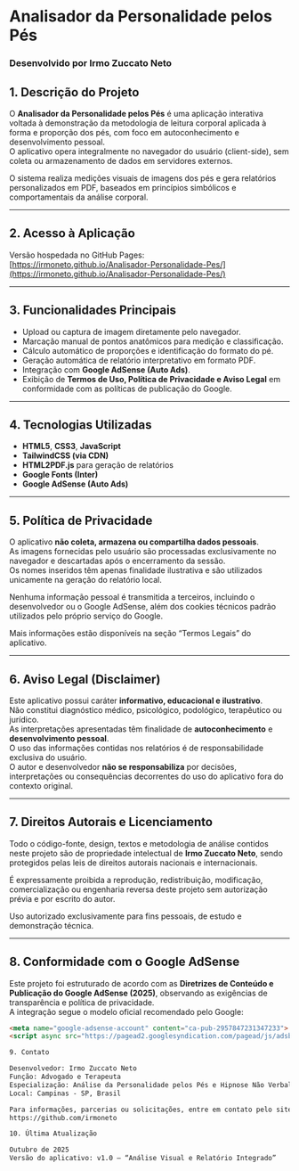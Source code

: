 # Analisador da Personalidade pelos Pés  
### Desenvolvido por **Irmo Zuccato Neto**

## 1. Descrição do Projeto

O **Analisador da Personalidade pelos Pés** é uma aplicação interativa voltada à demonstração da metodologia de leitura corporal aplicada à forma e proporção dos pés, com foco em autoconhecimento e desenvolvimento pessoal.  
O aplicativo opera integralmente no navegador do usuário (client-side), sem coleta ou armazenamento de dados em servidores externos.

O sistema realiza medições visuais de imagens dos pés e gera relatórios personalizados em PDF, baseados em princípios simbólicos e comportamentais da análise corporal.

---

## 2. Acesso à Aplicação

Versão hospedada no GitHub Pages:  
[https://irmoneto.github.io/Analisador-Personalidade-Pes/](https://irmoneto.github.io/Analisador-Personalidade-Pes/)

---

## 3. Funcionalidades Principais

- Upload ou captura de imagem diretamente pelo navegador.  
- Marcação manual de pontos anatômicos para medição e classificação.  
- Cálculo automático de proporções e identificação do formato do pé.  
- Geração automática de relatório interpretativo em formato PDF.  
- Integração com **Google AdSense (Auto Ads)**.  
- Exibição de **Termos de Uso, Política de Privacidade e Aviso Legal** em conformidade com as políticas de publicação do Google.

---

## 4. Tecnologias Utilizadas

- **HTML5**, **CSS3**, **JavaScript**  
- **TailwindCSS (via CDN)**  
- **HTML2PDF.js** para geração de relatórios  
- **Google Fonts (Inter)**  
- **Google AdSense (Auto Ads)**  

---

## 5. Política de Privacidade

O aplicativo **não coleta, armazena ou compartilha dados pessoais**.  
As imagens fornecidas pelo usuário são processadas exclusivamente no navegador e descartadas após o encerramento da sessão.  
Os nomes inseridos têm apenas finalidade ilustrativa e são utilizados unicamente na geração do relatório local.  

Nenhuma informação pessoal é transmitida a terceiros, incluindo o desenvolvedor ou o Google AdSense, além dos cookies técnicos padrão utilizados pelo próprio serviço do Google.

Mais informações estão disponíveis na seção “Termos Legais” do aplicativo.

---

## 6. Aviso Legal (Disclaimer)

Este aplicativo possui caráter **informativo, educacional e ilustrativo**.  
Não constitui diagnóstico médico, psicológico, podológico, terapêutico ou jurídico.  
As interpretações apresentadas têm finalidade de **autoconhecimento** e **desenvolvimento pessoal**.  
O uso das informações contidas nos relatórios é de responsabilidade exclusiva do usuário.  
O autor e desenvolvedor **não se responsabiliza** por decisões, interpretações ou consequências decorrentes do uso do aplicativo fora do contexto original.

---

## 7. Direitos Autorais e Licenciamento

Todo o código-fonte, design, textos e metodologia de análise contidos neste projeto são de propriedade intelectual de **Irmo Zuccato Neto**, sendo protegidos pelas leis de direitos autorais nacionais e internacionais.  

É expressamente proibida a reprodução, redistribuição, modificação, comercialização ou engenharia reversa deste projeto sem autorização prévia e por escrito do autor.

Uso autorizado exclusivamente para fins pessoais, de estudo e demonstração técnica.

---

## 8. Conformidade com o Google AdSense

Este projeto foi estruturado de acordo com as **Diretrizes de Conteúdo e Publicação do Google AdSense (2025)**, observando as exigências de transparência e política de privacidade.  
A integração segue o modelo oficial recomendado pelo Google:

```html
<meta name="google-adsense-account" content="ca-pub-2957847231347233">
<script async src="https://pagead2.googlesyndication.com/pagead/js/adsbygoogle.js?client=ca-pub-2957847231347233" crossorigin="anonymous"></script>

9. Contato

Desenvolvedor: Irmo Zuccato Neto
Função: Advogado e Terapeuta
Especialização: Análise da Personalidade pelos Pés e Hipnose Não Verbal
Local: Campinas - SP, Brasil

Para informações, parcerias ou solicitações, entre em contato pelo site oficial ou perfil no GitHub:
https://github.com/irmoneto

10. Última Atualização

Outubro de 2025
Versão do aplicativo: v1.0 – “Análise Visual e Relatório Integrado”
